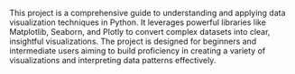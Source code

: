 This project is a comprehensive guide to understanding and applying data visualization techniques in Python. It leverages powerful libraries like Matplotlib, Seaborn, and Plotly to convert complex datasets into clear, insightful visualizations. The project is designed for beginners and intermediate users aiming to build proficiency in creating a variety of visualizations and interpreting data patterns effectively.
